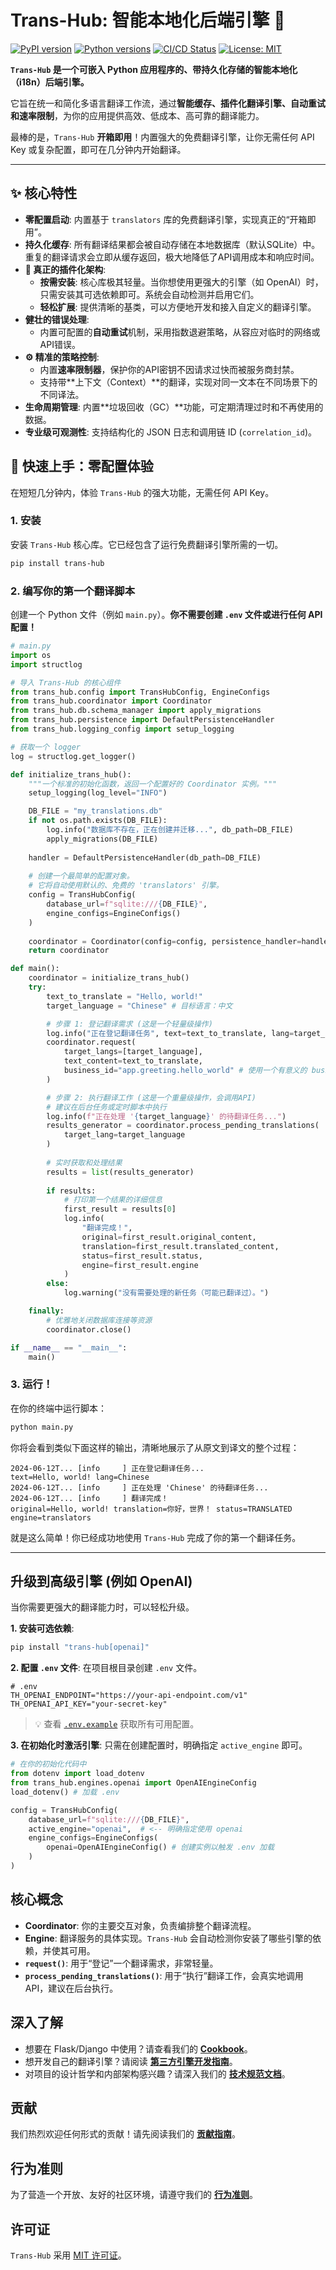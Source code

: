 # Trans-Hub: 智能本地化后端引擎 🚀

[![PyPI version](https://badge.fury.io/py/trans-hub.svg)](https://badge.fury.io/py/trans-hub)
[![Python versions](https://img.shields.io/pypi/pyversions/trans-hub.svg)](https://pypi.org/project/trans-hub)
[![CI/CD Status](https://github.com/SakenW/trans-hub/actions/workflows/ci.yml/badge.svg)](https://github.com/SakenW/trans-hub/actions)
[![License: MIT](https://img.shields.io/badge/License-MIT-yellow.svg)](https://opensource.org/licenses/MIT)

**`Trans-Hub` 是一个可嵌入 Python 应用程序的、带持久化存储的智能本地化（i18n）后端引擎。**

它旨在统一和简化多语言翻译工作流，通过**智能缓存、插件化翻译引擎、自动重试和速率限制**，为你的应用提供高效、低成本、高可靠的翻译能力。

最棒的是，`Trans-Hub` **开箱即用**！内置强大的免费翻译引擎，让你无需任何 API Key 或复杂配置，即可在几分钟内开始翻译。

---

## ✨ 核心特性

*   **零配置启动**: 内置基于 `translators` 库的免费翻译引擎，实现真正的“开箱即用”。
*   **持久化缓存**: 所有翻译结果都会被自动存储在本地数据库（默认SQLite）中。重复的翻译请求会立即从缓存返回，极大地降低了API调用成本和响应时间。
*   **🔌 真正的插件化架构**:
    *   **按需安装**: 核心库极其轻量。当你想使用更强大的引擎（如 OpenAI）时，只需安装其可选依赖即可。系统会自动检测并启用它们。
    *   **轻松扩展**: 提供清晰的基类，可以方便地开发和接入自定义的翻译引擎。
*   **健壮的错误处理**:
    *   内置可配置的**自动重试**机制，采用指数退避策略，从容应对临时的网络或API错误。
*   **⚙️ 精准的策略控制**:
    *   内置**速率限制器**，保护你的API密钥不因请求过快而被服务商封禁。
    *   支持带**上下文（Context）**的翻译，实现对同一文本在不同场景下的不同译法。
*   **生命周期管理**: 内置**垃圾回收（GC）**功能，可定期清理过时和不再使用的数据。
*   **专业级可观测性**: 支持结构化的 JSON 日志和调用链 ID (`correlation_id`)。

## 🚀 快速上手：零配置体验

在短短几分钟内，体验 `Trans-Hub` 的强大功能，无需任何 API Key。

### 1. 安装

安装 `Trans-Hub` 核心库。它已经包含了运行免费翻译引擎所需的一切。

```bash
pip install trans-hub
```

### 2. 编写你的第一个翻译脚本

创建一个 Python 文件（例如 `main.py`）。**你不需要创建 `.env` 文件或进行任何 API 配置！**

```python
# main.py
import os
import structlog

# 导入 Trans-Hub 的核心组件
from trans_hub.config import TransHubConfig, EngineConfigs
from trans_hub.coordinator import Coordinator
from trans_hub.db.schema_manager import apply_migrations
from trans_hub.persistence import DefaultPersistenceHandler
from trans_hub.logging_config import setup_logging

# 获取一个 logger
log = structlog.get_logger()

def initialize_trans_hub():
    """一个标准的初始化函数，返回一个配置好的 Coordinator 实例。"""
    setup_logging(log_level="INFO")

    DB_FILE = "my_translations.db"
    if not os.path.exists(DB_FILE):
        log.info("数据库不存在，正在创建并迁移...", db_path=DB_FILE)
        apply_migrations(DB_FILE)
    
    handler = DefaultPersistenceHandler(db_path=DB_FILE)
    
    # 创建一个最简单的配置对象。
    # 它将自动使用默认的、免费的 'translators' 引擎。
    config = TransHubConfig(
        database_url=f"sqlite:///{DB_FILE}",
        engine_configs=EngineConfigs()
    )
    
    coordinator = Coordinator(config=config, persistence_handler=handler)
    return coordinator

def main():
    coordinator = initialize_trans_hub()
    try:
        text_to_translate = "Hello, world!"
        target_language = "Chinese" # 目标语言：中文

        # 步骤 1: 登记翻译需求 (这是一个轻量级操作)
        log.info("正在登记翻译任务", text=text_to_translate, lang=target_language)
        coordinator.request(
            target_langs=[target_language],
            text_content=text_to_translate,
            business_id="app.greeting.hello_world" # 使用一个有意义的 business_id
        )

        # 步骤 2: 执行翻译工作 (这是一个重量级操作，会调用API)
        # 建议在后台任务或定时脚本中执行
        log.info(f"正在处理 '{target_language}' 的待翻译任务...")
        results_generator = coordinator.process_pending_translations(
            target_lang=target_language
        )
        
        # 实时获取和处理结果
        results = list(results_generator)
        
        if results:
            # 打印第一个结果的详细信息
            first_result = results[0]
            log.info(
                "翻译完成！",
                original=first_result.original_content,
                translation=first_result.translated_content,
                status=first_result.status,
                engine=first_result.engine
            )
        else:
            log.warning("没有需要处理的新任务（可能已翻译过）。")

    finally:
        # 优雅地关闭数据库连接等资源
        coordinator.close()

if __name__ == "__main__":
    main()
```

### 3. 运行！

在你的终端中运行脚本：
```bash
python main.py
```

你将会看到类似下面这样的输出，清晰地展示了从原文到译文的整个过程：

```
2024-06-12T... [info     ] 正在登记翻译任务...                    text=Hello, world! lang=Chinese
2024-06-12T... [info     ] 正在处理 'Chinese' 的待翻译任务...
2024-06-12T... [info     ] 翻译完成！                           original=Hello, world! translation=你好，世界！ status=TRANSLATED engine=translators
```
就是这么简单！你已经成功地使用 `Trans-Hub` 完成了你的第一个翻译任务。

---

## 升级到高级引擎 (例如 OpenAI)

当你需要更强大的翻译能力时，可以轻松升级。

**1. 安装可选依赖**:
```bash
pip install "trans-hub[openai]"
```

**2. 配置 `.env` 文件**:
在项目根目录创建 `.env` 文件。
```env
# .env
TH_OPENAI_ENDPOINT="https://your-api-endpoint.com/v1"
TH_OPENAI_API_KEY="your-secret-key"
```
> 💡 查看 [`.env.example`](./.env.example) 获取所有可用配置。

**3. 在初始化时激活引擎**:
只需在创建配置时，明确指定 `active_engine` 即可。
```python
# 在你的初始化代码中
from dotenv import load_dotenv
from trans_hub.engines.openai import OpenAIEngineConfig
load_dotenv() # 加载 .env

config = TransHubConfig(
    database_url=f"sqlite:///{DB_FILE}",
    active_engine="openai",  # <-- 明确指定使用 openai
    engine_configs=EngineConfigs(
        openai=OpenAIEngineConfig() # 创建实例以触发 .env 加载
    )
)
```

## 核心概念

*   **Coordinator**: 你的主要交互对象，负责编排整个翻译流程。
*   **Engine**: 翻译服务的具体实现。`Trans-Hub` 会自动检测你安装了哪些引擎的依赖，并使其可用。
*   **`request()`**: 用于“登记”一个翻译需求，非常轻量。
*   **`process_pending_translations()`**: 用于“执行”翻译工作，会真实地调用API，建议在后台执行。

## 深入了解

*   想要在 Flask/Django 中使用？请查看我们的 **[Cookbook](./docs/cookbook.md)**。
*   想开发自己的翻译引擎？请阅读 **[第三方引擎开发指南](./docs/developing-engines.md)**。
*   对项目的设计哲学和内部架构感兴趣？请深入我们的 **[技术规范文档](./docs/technical-specification-v1.md)**。

## 贡献

我们热烈欢迎任何形式的贡献！请先阅读我们的 **[贡献指南](./CONTRIBUTING.md)**。

## 行为准则

为了营造一个开放、友好的社区环境，请遵守我们的 **[行为准则](./CODE_OF_CONDUCT.md)**。

## 许可证

`Trans-Hub` 采用 [MIT 许可证](./LICENSE.md)。
